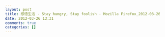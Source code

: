 ```yaml
---
layout: post
title: 感悟生活 - Stay hungry, Stay foolish - Mozilla Firefox_2012-03-26_13-25-36.png - 画图_2012-03-26_13-26-24
date: 2012-03-26 13:31
comments: true
categories: []
---
```


